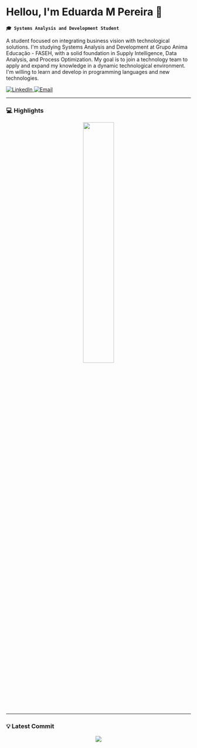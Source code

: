 # Hellou, I'm Eduarda M Pereira 👋

**`🎓 Systems Analysis and Development Student`**

A student focused on integrating business vision with technological solutions. I'm studying Systems Analysis and Development at Grupo Anima Educação - FASEH, with a solid foundation in Supply Intelligence, Data Analysis, and Process Optimization. My goal is to join a technology team to apply and expand my knowledge in a dynamic technological environment. I'm willing to learn and develop in programming languages ​​and new technologies.

</p>
<p align="left">
    <a href="https://www.linkedin.com/in/eduarda-marquezini-pereira-a22b54334/">
        <img 
            alt="LinkedIn" 
            title="Meu Perfil no LinkedIn" 
            src="https://custom-icon-badges.demolab.com/badge/LinkedIn-Profile-blue?style=for-the-badge&logo=linkedin&labelColor=0077B5"
        a/>
    </a>
    </a>
<a href="mailto:eduardamarquezini_ofc@hotmail.com">
    <img 
        alt="Email" 
        title="Entre em Contato por Email" 
        src="https://custom-icon-badges.demolab.com/badge/Email-Contato-blue?style=for-the-badge&logo=mail&labelColor=0077B5"
    />
</a>


  ---
  ### 💻 Highlights

<div>
   <p align="center">
  <img width="41%" src="https://github-readme-stats.vercel.app/api/top-langs/?username=Marquezini-Duda&layout=compact&hide_border=true&title_color=0077B5&text_color=ffffff&bg_color=0d1117" />
</p>

---

### 💡 Latest Commit

<p align="center">
<img src="https://github-readme-stats.vercel.app/api?username=Marquezini-Duda&show_icons=true&theme=github_dark&hide_border=true&title_color=0077B5&icon_color=0077B5&text_color=ffffff" />
</p>
 
